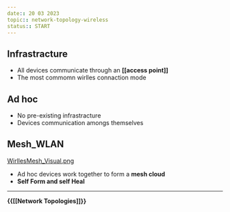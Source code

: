 ```yaml
---
date:: 20 03 2023
topic:: network-topology-wireless
status:: START
---
```

 
## Infrastracture

- All devices communicate through an **[[access point]]**
- The most commomn wirlles connaction mode
$$ $$
## Ad hoc 
- No pre-existing infrastracture
- Devices communication amongs themselves
$$  $$
## Mesh_WLAN
[WirllesMesh_Visual.png](/static/WirllesMesh_Visual.png)
- Ad hoc devices work together to form a **mesh cloud**
- **Self Form and self Heal**

--- 
**{{[[Network Topologies]]}}**
